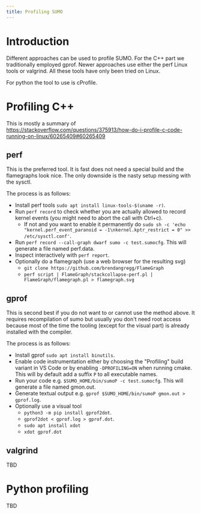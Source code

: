 ```yaml
---
title: Profiling SUMO
---
```


# Introduction

Different approaches can be used to profile SUMO. For the C++ part we traditionally employed
gprof. Newer approaches use either the perf Linux tools or valgrind. All these tools have
only been tried on Linux.

For python the tool to use is cProfile.

# Profiling C++

This is mostly a summary of https://stackoverflow.com/questions/375913/how-do-i-profile-c-code-running-on-linux/60265409#60265409

## perf

This is the preferred tool. It is fast does not need a special build and the flamegraphs look nice. The only downside is the nasty setup messing with the sysctl.

The process is as follows:

- Install perf tools `sudo apt install linux-tools-$(uname -r)`.
- Run `perf record` to check whether you are actually allowed to record kernel events (you might need to abort the call with Ctrl+c).
  - If not and you want to enable it permanently do `sudo sh -c 'echo "kernel.perf_event_paranoid = -1\nkernel.kptr_restrict = 0" >> /etc/sysctl.conf'`.
- Run `perf record --call-graph dwarf sumo -c test.sumocfg`. This will generate a file named perf.data.
- Inspect interactively with `perf report`.
- Optionally do a flamegraph (use a web browser for the resulting svg)
  - `git clone https://github.com/brendangregg/FlameGraph`
  - `perf script | FlameGraph/stackcollapse-perf.pl | FlameGraph/flamegraph.pl > flamegraph.svg`

## gprof

This is second best if you do not want to or cannot use the method above. It requires recompilation of sumo but usually you don't need root access
because most of the time the tooling (except for the visual part) is already installed with the compiler.

The process is as follows:

- Install gprof `sudo apt install binutils`.
- Enable code instrumentation either by choosing the "Profiling" build variant in VS Code or by enabling `-DPROFILING=ON` when running cmake. This will by default add a suffix `P` to all executable names.
- Run your code e.g. `$SUMO_HOME/bin/sumoP -c test.sumocfg`. This will generate a file named gmon.out.
- Generate textual output e.g. `gprof $SUMO_HOME/bin/sumoP gmon.out > gprof.log`.
- Optionally use a visual tool
  - `python3 -m pip install gprof2dot`.
  - `gprof2dot < gprof.log > gprof.dot`.
  - `sudo apt install xdot`
  - `xdot gprof.dot`

## valgrind

TBD

# Python profiling

TBD
